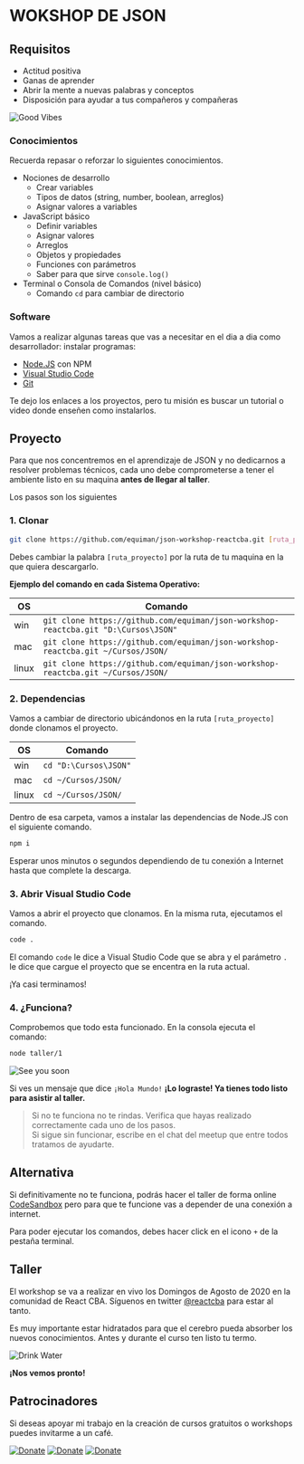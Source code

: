 # WOKSHOP DE JSON

## Requisitos

* Actitud positiva
* Ganas de aprender
* Abrir la mente a nuevas palabras y conceptos
* Disposición para ayudar a tus compañeros y compañeras

![Good Vibes](https://media.giphy.com/media/xuXzcHMkuwvf2/giphy.gif)

### Conocimientos

Recuerda repasar o reforzar lo siguientes conocimientos.

* Nociones de desarrollo
  * Crear variables
  * Tipos de datos (string, number, boolean, arreglos)
  * Asignar valores a variables
* JavaScript básico
  * Definir variables
  * Asignar valores
  * Arreglos
  * Objetos y propiedades
  * Funciones con parámetros
  * Saber para que sirve `console.log()`
* Terminal o Consola de Comandos (nivel básico)
  * Comando `cd` para cambiar de directorio

### Software

Vamos a realizar algunas tareas que vas a necesitar en el dia a dia como desarrollador: instalar programas:

* [Node.JS](https://nodejs.org/) con NPM
* [Visual Studio Code](https://code.visualstudio.com/)
* [Git](https://git-scm.com/)

Te dejo los enlaces a los proyectos, pero tu misión es buscar un tutorial o video donde enseñen como instalarlos.

## Proyecto

Para que nos concentremos en el aprendizaje de JSON y no dedicarnos a resolver problemas técnicos, cada uno debe comprometerse a tener el ambiente listo en su maquina **antes de llegar al taller**.

Los pasos son los siguientes

### 1. Clonar

```bash
git clone https://github.com/equiman/json-workshop-reactcba.git [ruta_proyecto]
```

Debes cambiar la palabra `[ruta_proyecto]` por la ruta de tu maquina en la que quiera descargarlo.

**Ejemplo del comando en cada Sistema Operativo:**

| OS | Comando |
| --- | --- |
| win | `git clone https://github.com/equiman/json-workshop-reactcba.git "D:\Cursos\JSON"` |
| mac | `git clone https://github.com/equiman/json-workshop-reactcba.git ~/Cursos/JSON/` |
| linux | `git clone https://github.com/equiman/json-workshop-reactcba.git ~/Cursos/JSON/` |

### 2. Dependencias

Vamos a cambiar de directorio ubicándonos en la ruta `[ruta_proyecto]` donde clonamos el proyecto.

| OS | Comando |
| --- | --- |
| win | `cd "D:\Cursos\JSON"` |
| mac | `cd ~/Cursos/JSON/` |
| linux | `cd ~/Cursos/JSON/` |

Dentro de esa carpeta, vamos a instalar las dependencias de Node.JS con el siguiente comando.

```bash
npm i
```

Esperar unos minutos o segundos dependiendo de tu conexión a Internet hasta que complete la descarga.

### 3. Abrir Visual Studio Code

Vamos a abrir el proyecto que clonamos. En la misma ruta, ejecutamos el comando.

```bash
code .
```

El comando `code` le dice a Visual Studio Code que se abra y el parámetro `.` le dice que cargue el proyecto que se encentra en la ruta actual.

¡Ya casi terminamos!

### 4. ¿Funciona?

Comprobemos que todo esta funcionado. En la consola ejecuta el comando:

```bash
node taller/1
```

![See you soon](https://media.giphy.com/media/AFdcYElkoNAUE/giphy.gif)

Si ves un mensaje que dice `¡Hola Mundo!` **¡Lo lograste! Ya tienes todo listo para asistir al taller.**

> Si no te funciona no te rindas. Verifica que hayas realizado correctamente cada uno de los pasos.  
> Si sigue sin funcionar, escribe en el chat del meetup que entre todos tratamos de ayudarte.

## Alternativa

Si definitivamente no te funciona, podrás hacer el taller de forma online [CodeSandbox](https://githubbox.com/equiman/json-workshop-reactcba) pero para que te funcione vas a depender de una conexión a internet.

Para poder ejecutar los comandos, debes hacer click en el icono `+` de la pestaña terminal.

## Taller

El workshop se va a realizar en vivo los Domingos de Agosto de 2020 en la comunidad de React CBA. Síguenos en twitter [@reactcba](https://twitter.com/ereactcba) para estar al tanto.

Es muy importante estar hidratados para que el cerebro pueda absorber los nuevos conocimientos. Antes y durante el curso ten listo tu termo.

![Drink Water](https://media.giphy.com/media/slVWEctHZKvWU/giphy.gif)

 **¡Nos vemos pronto!**

## Patrocinadores

Si deseas apoyar mi trabajo en la creación de cursos gratuitos o workshops puedes invitarme a un café.

[![Donate](https://img.shields.io/badge/paypal-donate-blue)](https://paypal.me/equiman/3)
[![Donate](https://img.shields.io/badge/patreon-donate-red)](https://patreon.com/equiman)
[![Donate](https://img.shields.io/badge/buy%20me%20a%20coffee-donate-orange)](https://buymeacoff.ee/equiman)
